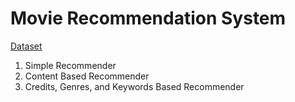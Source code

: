# Movie Recommendation System

[Dataset](https://grouplens.org/datasets/movielens/latest/)

1. Simple Recommender
2. Content Based Recommender
3. Credits, Genres, and Keywords Based Recommender
